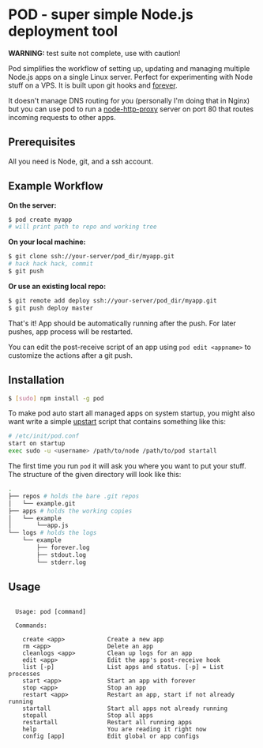 # POD - super simple Node.js deployment tool

**WARNING:** test suite not complete, use with caution!

Pod simplifies the workflow of setting up, updating and managing multiple Node.js apps on a single Linux server. Perfect for experimenting with Node stuff on a VPS. It is built upon git hooks and [forever](https://github.com/nodejitsu/forever).

It doesn't manage DNS routing for you (personally I'm doing that in Nginx) but you can use pod to run a [node-http-proxy](https://github.com/nodejitsu/node-http-proxy) server on port 80 that routes incoming requests to other apps.

## Prerequisites

All you need is Node, git, and a ssh account.

## Example Workflow

**On the server:**

``` bash
$ pod create myapp
# will print path to repo and working tree
```

**On your local machine:**

``` bash
$ git clone ssh://your-server/pod_dir/myapp.git
# hack hack hack, commit
$ git push
```

**Or use an existing local repo:**

``` bash
$ git remote add deploy ssh://your-server/pod_dir/myapp.git
$ git push deploy master
```

That's it! App should be automatically running after the push. For later pushes, app process will be restarted.  

You can edit the post-receive script of an app using `pod edit <appname>` to customize the actions after a git push.

## Installation

``` bash
$ [sudo] npm install -g pod
```

To make pod auto start all managed apps on system startup, you might also want write a simple [upstart](http://upstart.ubuntu.com) script that contains something like this:

``` bash
# /etc/init/pod.conf
start on startup
exec sudo -u <username> /path/to/node /path/to/pod startall
```

The first time you run `pod` it will ask you where you want to put your stuff. The structure of the given directory will look like this:

``` bash
.
├── repos # holds the bare .git repos
│   └── example.git
├── apps # holds the working copies
│   └── example
│       └──app.js
└── logs # holds the logs
    └── example
        ├── forever.log
        ├── stdout.log
        └── stderr.log
```

## Usage

```

  Usage: pod [command]

  Commands:

    create <app>            Create a new app
    rm <app>                Delete an app
    cleanlogs <app>         Clean up logs for an app
    edit <app>              Edit the app's post-receive hook
    list [-p]               List apps and status. [-p] = List processes
    start <app>             Start an app with forever
    stop <app>              Stop an app
    restart <app>           Restart an app, start if not already running
    startall                Start all apps not already running
    stopall                 Stop all apps
    restartall              Restart all running apps
    help                    You are reading it right now
    config [app]            Edit global or app configs

```